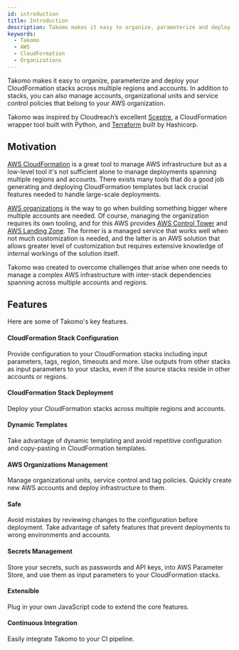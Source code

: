 ```yaml
---
id: introduction
title: Introduction
description: Takomo makes it easy to organize, parameterize and deploy your CloudFormation stacks across multiple regions and accounts
keywords:
  - Takomo
  - AWS
  - CloudFormation
  - Organizations
---
```


Takomo makes it easy to organize, parameterize and deploy your CloudFormation stacks across multiple regions and accounts. In addition to stacks, you can also manage accounts, organizational units and service control policies that belong to your AWS organization.

Takomo was inspired by Cloudreach’s excellent [Sceptre](https://sceptre.cloudreach.com/), a CloudFormation wrapper tool built with Python, and [Terraform](https://www.terraform.io/) built by Hashicorp.

## Motivation

[AWS CloudFormation](https://aws.amazon.com/cloudformation/) is a great tool to manage AWS infrastructure but as a low-level tool it's not sufficient alone to manage deployments spanning multiple regions and accounts. There exists many tools that do a good job generating and deploying CloudFormation templates but lack crucial features needed to handle large-scale deployments.

[AWS organizations](https://aws.amazon.com/organizations/) is the way to go when building something bigger where multiple accounts are needed. Of course, managing the organization requires its own tooling, and for this AWS provides [AWS Control Tower](https://aws.amazon.com/controltower/) and [AWS Landing Zone](https://aws.amazon.com/solutions/aws-landing-zone/). The former is a managed service that works well when not much customization is needed, and the latter is an AWS solution that allows greater level of customization but requires extensive knowledge of internal workings of the solution itself.

Takomo was created to overcome challenges that arise when one needs to manage a complex AWS infrastructure with inter-stack dependencies spanning across multiple accounts and regions.

## Features

Here are some of Takomo's key features.

#### CloudFormation Stack Configuration

Provide configuration to your CloudFormation stacks including input parameters, tags, region, timeouts and more. Use outputs from other stacks as input parameters to your stacks, even if the source stacks reside in other accounts or regions.

#### CloudFormation Stack Deployment

Deploy your CloudFormation stacks across multiple regions and accounts.

#### Dynamic Templates

Take advantage of dynamic templating and avoid repetitive configuration and
copy-pasting in CloudFormation templates.

#### AWS Organizations Management

Manage organizational units, service control and tag policies. Quickly create new AWS accounts and deploy infrastructure to them.

#### Safe

Avoid mistakes by reviewing changes to the configuration before deployment. Take advantage of safety features that prevent deployments to wrong environments
and accounts.

#### Secrets Management

Store your secrets, such as passwords and API keys, into AWS Parameter Store, and use them as input parameters to your CloudFormation stacks.

#### Extensible

Plug in your own JavaScript code to extend the core features.

#### Continuous Integration

Easily integrate Takomo to your CI pipeline.
